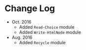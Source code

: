 # Change Log
 - Oct. 2016
   - Added `Read-Choice` module
   - Added `Write-HtmlNode` module
 - Aug. 2016
   - Added `Recycle` module
